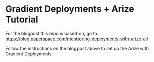 # Gradient Deployments + Arize Tutorial

For the blogpost this repo is based on, go to: https://blog.paperspace.com/monitoring-deployments-with-arize-ai/

Follow the instructions on the blogpost above to set up the Arize with Gradient Deployments
